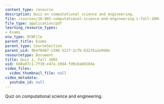 ```yaml
---
content_type: resource
description: Quiz on computational science and engineering.
file: /courses/18-085-computational-science-and-engineering-i-fall-2008/6d8a07c17f39e47a19d4fd9cbab0104a_q118085f05.pdf
file_type: application/pdf
learning_resource_types:
- Exams
ocw_type: OCWFile
parent_title: Exams
parent_type: CourseSection
parent_uid: 9b478d87-1396-5227-2cfb-83235a2e9dde
resourcetype: Document
title: Quiz 1, Fall 2005
uid: 6d8a07c1-7f39-e47a-19d4-fd9cbab0104a
video_files:
  video_thumbnail_file: null
video_metadata:
  youtube_id: null
---
```

Quiz on computational science and engineering.

